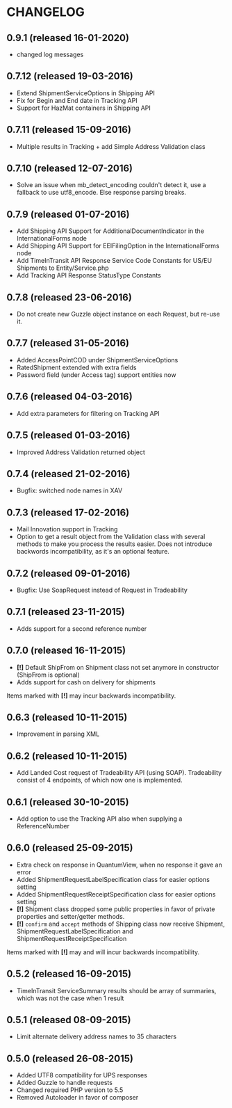 # CHANGELOG

## 0.9.1 (released 16-01-2020)

- changed log messages 

## 0.7.12 (released 19-03-2016)

- Extend ShipmentServiceOptions in Shipping API
- Fix for Begin and End date in Tracking API
- Support for HazMat containers in Shipping API 

## 0.7.11 (released 15-09-2016)

- Multiple results in Tracking + add Simple Address Validation class

## 0.7.10 (released 12-07-2016) 

- Solve an issue when mb_detect_encoding couldn't detect it, use a fallback to use utf8_encode. Else response parsing breaks.

## 0.7.9 (released 01-07-2016)

- Add Shipping API Support for AdditionalDocumentIndicator in the InternationalForms node
- Add Shipping API Support for EEIFilingOption in the InternationalForms node
- Add TimeInTransit API Response Service Code Constants for US/EU Shipments to Entity/Service.php
- Add Tracking API Response StatusType Constants

## 0.7.8 (released 23-06-2016)

- Do not create new Guzzle object instance on each Request, but re-use it. 

## 0.7.7 (released 31-05-2016)

- Added AccessPointCOD under ShipmentServiceOptions
- RatedShipment extended with extra fields
- Password field (under Access tag) support entities now

## 0.7.6 (released 04-03-2016)

- Add extra parameters for filtering on Tracking API

## 0.7.5 (released 01-03-2016)

- Improved Address Validation returned object

## 0.7.4 (released 21-02-2016)

- Bugfix: switched node names in XAV

## 0.7.3 (released 17-02-2016)

- Mail Innovation support in Tracking    
- Option to get a result object from the Validation class with several methods to make you process the results easier. Does not introduce backwords incompatibility, as it's an optional feature.

## 0.7.2 (released 09-01-2016)

- Bugfix: Use SoapRequest instead of Request in Tradeability

## 0.7.1 (released 23-11-2015)

- Adds support for a second reference number

## 0.7.0 (released 16-11-2015)

- **[!]** Default ShipFrom on Shipment class not set anymore in constructor (ShipFrom is optional)
- Adds support for cash on delivery for shipments

Items marked with **[!]**  may incur backwards incompatibility.

## 0.6.3 (released 10-11-2015)

- Improvement in parsing XML

## 0.6.2 (released 10-11-2015)

- Add Landed Cost request of Tradeability API (using SOAP). Tradeability consist of 4 endpoints, of which now one is implemented.

## 0.6.1 (released 30-10-2015)

- Add option to use the Tracking API also when supplying a ReferenceNumber

## 0.6.0 (released 25-09-2015)

- Extra check on response in QuantumView, when no response it gave an error
- Added ShipmentRequestLabelSpecification class for easier options setting
- Added ShipmentRequestReceiptSpecification class for easier options setting
- **[!]** Shipment class dropped some public properties in favor of private properties and setter/getter methods.
- **[!]** `confirm` and `accept` methods of Shipping class now receive Shipment, ShipmentRequestLabelSpecification and
ShipmentRequestReceiptSpecification

Items marked with **[!]**  may and will incur backwards incompatibility.

## 0.5.2 (released 16-09-2015)

- TimeInTransit ServiceSummary results should be array of summaries, which was not the case when 1 result

## 0.5.1 (released 08-09-2015)

- Limit alternate delivery address names to 35 characters

## 0.5.0 (released 26-08-2015)

- Added UTF8 compatibility for UPS responses
- Added Guzzle to handle requests
- Changed required PHP version to 5.5
- Removed Autoloader in favor of composer
